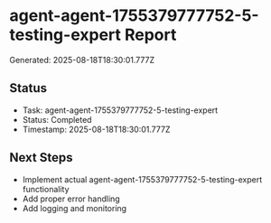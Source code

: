 # agent-agent-1755379777752-5-testing-expert Report

Generated: 2025-08-18T18:30:01.777Z

## Status
- Task: agent-agent-1755379777752-5-testing-expert
- Status: Completed
- Timestamp: 2025-08-18T18:30:01.777Z

## Next Steps
- Implement actual agent-agent-1755379777752-5-testing-expert functionality
- Add proper error handling
- Add logging and monitoring
